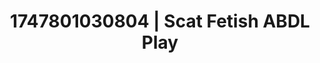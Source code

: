 ---
categories:
- Ass worship
- Back arch
- Barefoot beauty
- Kinky fairytales
- Public sex
image: /assets/images/1747801030804.jpg
layout: post
seo:
  description: Featured content with artistic ABDL Play, Scat Fetish. HD images available.
  keywords: ABDL Play, Scat Fetish
  og_image: /assets/images/1747801030804.jpg
  schema_type: VisualArtwork
tags:
- '#1747801030804'
- ABDL Play
- Scat Fetish
title: 1747801030804 | Scat Fetish ABDL Play
---